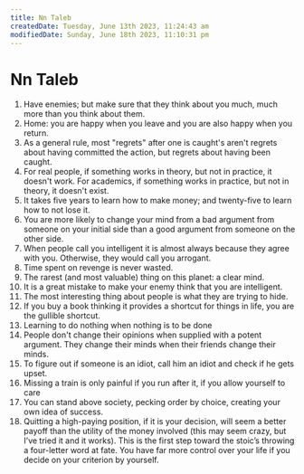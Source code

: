```yaml
---
title: Nn Taleb
createdDate: Tuesday, June 13th 2023, 11:24:43 am
modifiedDate: Sunday, June 18th 2023, 11:10:31 pm
---
```


# Nn Taleb

1. Have enemies; but make sure that they think about you much, much more than you think about them.
2. Home: you are happy when you leave and you are also happy when you return.
3. As a general rule, most "regrets" after one is caught's aren't regrets about having committed the action, but regrets about having been caught.
4. For real people, if something works in theory, but not in practice, it doesn't work. For academics, if something works in practice, but not in theory, it doesn't exist.
5. It takes five years to learn how to make money; and twenty-five to learn how to not lose it.
6. You are more likely to change your mind from a bad argument from someone on your initial side than a good argument from someone on the other side.
7. When people call you intelligent it is almost always because they agree with you. Otherwise, they would call you arrogant.
8. Time spent on revenge is never wasted.
9. The rarest (and most valuable) thing on this planet: a clear mind.
10. It is a great mistake to make your enemy think that you are intelligent.
11. The most interesting thing about people is what they are trying to hide.
12. If you buy a book thinking it provides a shortcut for things in life, you are the gullible shortcut.
13. Learning to do nothing when nothing is to be done
14. People don't change their opinions when supplied with a potent argument. They change their minds when their friends change their minds.
15. To figure out if someone is an idiot, call him an idiot and check if he gets upset.
16. Missing a train is only painful if you run after it, if you allow yourself to care
17. You can stand above society, pecking order by choice, creating your own idea of success.
18. Quitting a high-paying position, if it is your decision, will seem a better payoff than the utility of the money involved (this may seem crazy, but I’ve tried it and it works). This is the first step toward the stoic’s throwing a four-letter word at fate. You have far more control over your life if you decide on your criterion by yourself.
